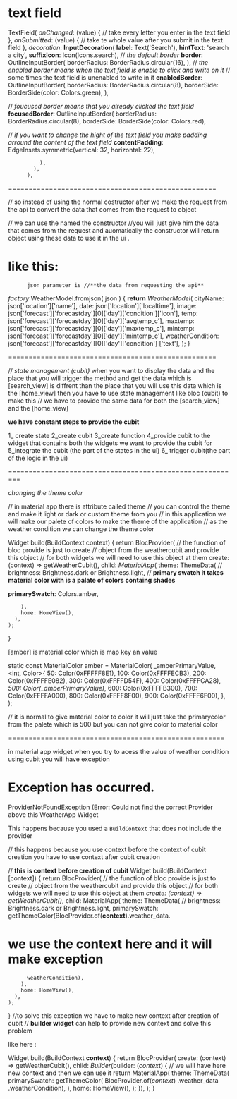 # text field
 
  TextField(
          *onChanged*: (value) {
            // take every letter you enter in the text field
          },
           *onSubmitted*: (value) {
            // take te whole value after you submit in the text field
          },
            *decoration*: **InputDecoration**(
              **label**: Text('Search'),
              **hintText**: 'search a city',
              **suffixIcon**: Icon(Icons.search),
    // *the default border*
              **border**: OutlineInputBorder(
                borderRadius: BorderRadius.circular(16),
              ),
    // *the enabled border means when the text field is enable to click and write on it*
   // some times the text field is unenabled to write in it
              **enabledBorder**: OutlineInputBorder(
                borderRadius: BorderRadius.circular(8),
                borderSide: BorderSide(color: Colors.green),
              ),
            
  // *foucused border means that you already clicked the text field*         
            **focusedBorder**: OutlineInputBorder(
                borderRadius: BorderRadius.circular(8),
                borderSide: BorderSide(color: Colors.red),
           
   // *if you want to change the hight of the text field you make padding arround the content of the text field*
 **contentPadding**:
                  EdgeInsets.symmetric(vertical: 32, horizontal: 22),
           
           
              ),
            ),
          ),

===================================================

// so instead of using the normal costructor after we make the request from the api to convert the data that comes from the request to object

// we can use the named the constructor 
//you will just give him the data that comes from the request and auomatically the constructor will return object using these data to use it in the ui .

 # like this:
          json parameter is //**the data from requesting the api**
*factory* WeatherModel.fromjson(  json  ) 
  {
    **return** *WeatherModel*(
      cityName: json['location']['name'],
      date: json['location']['localtime'],
      image: json['forecast']['forecastday'][0]['day']['condition']['icon'],
      temp: json['forecast']['forecastday'][0]['day']['avgtemp_c'],
      maxtemp: json['forecast']['forecastday'][0]['day']['maxtemp_c'],
      mintemp: json['forecast']['forecastday'][0]['day']['mintemp_c'],
      weatherCondition: json['forecast']['forecastday'][0]['day']['condition']
          ['text'],
    );
  }

===================================================

 // *state management (cubit)*
when you want to display the data and the place that you will trigger the method and get the data which is [search_view] is diffrent than the place that you will use this data which is the [home_view] then you have to use state management like bloc (cubit) to make this 
// we have to provide the same data for both the [search_view] and the [home_view]

  **we have constant steps to provide the cubit**

   1_ create state
   2_create cubit
   3_create function
   4_provide cubit to the widget that contains both the widgets we want to provide the cubit for
   5_integrate the cubit (the part of the states in the ui)
   6_ trigger cubit(the part of the logic in the ui)

=========================================================
 
 *changing the theme color*

 // in material app there is attribute called theme 
 // you can control the theme and make it light or dark or custom theme from you 
 // in this application we will make our palete of colors to make the theme of the application 
 // as the weather condition we can change the theme color

   Widget build(BuildContext context) {
    return BlocProvider(
      // the function of bloc provide is just to create
      // object from the weathercubit and provide this object
      //  for both widgets we will need to use this object at them
      create: (context) => getWeatherCubit(),
      child:  *MaterialApp*(
        theme: ThemeData(
          // brightness: Brightness.dark or Brightness.light,
    // **primary swatch it takes material color with is a palate of colors containg shades**
          
  **primarySwatch**: Colors.amber,
       
        ),
        home: HomeView(),
      ),
    );
  }

  [amber] is material color which is map key an value

  static const MaterialColor amber = MaterialColor(
    _amberPrimaryValue,
    <int, Color>{
       50: Color(0xFFFFF8E1),
      100: Color(0xFFFFECB3),
      200: Color(0xFFFFE082),
      300: Color(0xFFFFD54F),
      400: Color(0xFFFFCA28),
      *500: Color(_amberPrimaryValue)*,
      600: Color(0xFFFFB300),
      700: Color(0xFFFFA000),
      800: Color(0xFFFF8F00),
      900: Color(0xFFFF6F00),
    },
  );

  // it is normal to give material color to color  it will just take the primarycolor from the palete which is 500 but you can not give color to material color

  =====================================================

  in material app widget when you try to acess the value of weather condition using cubit you will have exception 

  # Exception has occurred.
ProviderNotFoundException (Error: Could not find the correct Provider<getWeatherCubit> above this WeatherApp Widget

This happens because you used a `BuildContext` that does not include the provider

// this happens because you use context before the context of cubit creation you have to use context after cubit creation
 
 // **this is context before creation of cubit**
 Widget build(BuildContext [context]) {
    return BlocProvider(
      // the function of bloc provide is just to create
      // object from the weathercubit and provide this object
      //  for both widgets we will need to use this object at them
      *create: (context) => getWeatherCubit()*,
      child:  MaterialApp(
        theme: ThemeData(
          // brightness: Brightness.dark or Brightness.light,
          primarySwatch:  getThemeColor(BlocProvider.of<getWeatherCubit>(**context**).weather_data.  
   # we use the context here and it will make exception
          weatherCondition),
        ),
        home: HomeView(),
      ),
    );
  }
  //to solve this exception we have to make new context after creation of cubit 
  // **builder widget** can help to provide new context and solve this problem

  like here :
     
   Widget build(BuildContext **context**) {
    return BlocProvider(
      create: (context) => getWeatherCubit(),
      child: *Builder*(builder: (*context*) {
   // we will have here new context and then we can use it
        return MaterialApp(
          theme: ThemeData(
            primarySwatch: getThemeColor(
                BlocProvider.of<getWeatherCubit>(*context*)
                    .weather_data
                    .weatherCondition),
          ),
          home: HomeView(),
        );
      }),
    );
  }